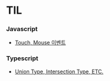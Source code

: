 # TIL

### Javascript
- [Touch, Mouse 이벤트](javascript/Touch%2C%20Mouse%20이벤트.md)

### Typescript
- [Union Type, Intersection Type, ETC.](typescript/Union%20Type%2C%20Intersection%20Type%2C%20ETC.md)
